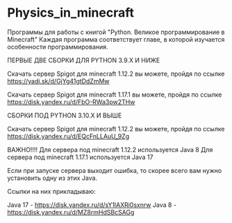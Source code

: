 # Physics_in_minecraft

Программы для работы с книгой "Python. Великое программирование в Minecraft" Каждая программа соответствует главе, в которой изучается особенности программирования.

ПЕРВЫЕ ДВЕ СБОРКИ ДЛЯ PYTHON 3.9.X И НИЖЕ

Скачать сервер Spigot для minecraft 1.12.2 вы можете, пройдя по ссылке https://yadi.sk/d/GjYg41gtDdZmMw

Скачать сервер Spigot для minecraft 1.17.1 вы можете, пройдя по ссылке https://disk.yandex.ru/d/FbO-RWa3pw2THw

СБОРКИ ПОД PYTHON 3.10.X И ВЫШЕ

Скачать сервер Spigot для minecraft 1.12.2 вы можете, пройдя по ссылке https://disk.yandex.ru/d/EQcFnLLAuU_9Zg

ВАЖНО!!!! Для сервера под minecraft 1.12.2 используется Java 8 Для сервера под minecraft 1.17.1 используется Java 17

Если при запуске сервера выходит ошибка, то скорее всего вам нужно установить одну из этих Java.

Ссылки на них прикладываю:

Java 17 - https://disk.yandex.ru/d/sY1lAXRi0sxnrw
Java 8 - https://disk.yandex.ru/d/MZ8rmHdSBcSAGg
